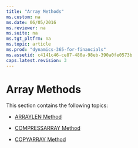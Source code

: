 ```yaml
---
title: "Array Methods"
ms.custom: na
ms.date: 06/05/2016
ms.reviewer: na
ms.suite: na
ms.tgt_pltfrm: na
ms.topic: article
ms.prod: "dynamics-365-for-financials"
ms.assetid: c4141c46-ce87-480a-98eb-390a0fe0573b
caps.latest.revision: 3
---
```

# Array Methods
This section contains the following topics:  
  
-   [ARRAYLEN Method](devenv-ARRAYLEN-Method.md)  
  
-   [COMPRESSARRAY Method](devenv-COMPRESSARRAY-Method.md)  
  
-   [COPYARRAY Method](devenv-COPYARRAY-Method.md)